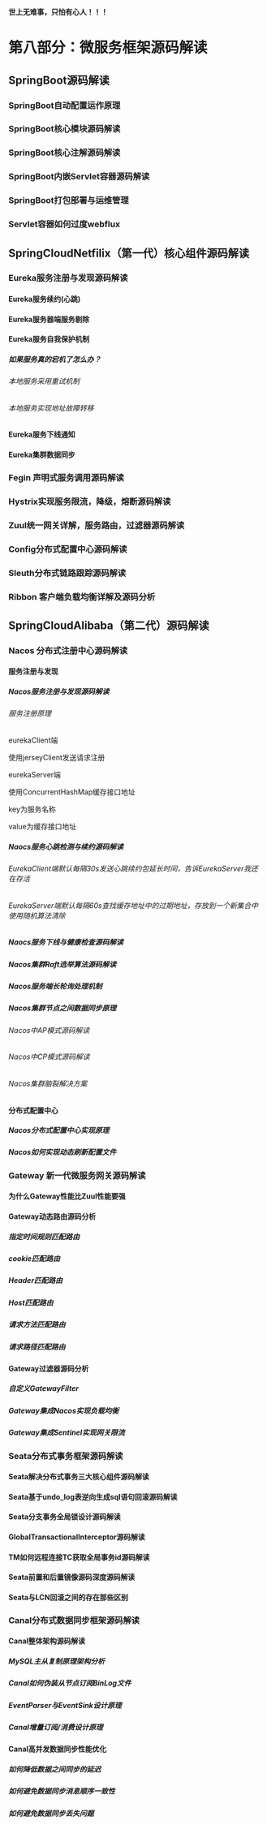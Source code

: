 **世上无难事，只怕有心人！！！**

# 第八部分：微服务框架源码解读

## SpringBoot源码解读

### SpringBoot自动配置运作原理

### SpringBoot核心模块源码解读

### SpringBoot核心注解源码解读

### SpringBoot内嵌Servlet容器源码解读

### SpringBoot打包部署与运维管理

### Servlet容器如何过度webflux



## SpringCloudNetfilix（第一代）核心组件源码解读



### Eureka服务注册与发现源码解读

#### Eureka服务续约(心跳)

#### Eureka服务器端服务剔除



#### Eureka服务自我保护机制



##### 如果服务真的宕机了怎么办？

###### 本地服务采用重试机制

###### 本地服务实现地址故障转移

#### Eureka服务下线通知

#### Eureka集群数据同步

### Fegin 声明式服务调用源码解读

### Hystrix实现服务限流，降级，熔断源码解读

### Zuul统一网关详解，服务路由，过滤器源码解读

### Config分布式配置中心源码解读

### Sleuth分布式链路跟踪源码解读

### Ribbon 客户端负载均衡详解及源码分析



## SpringCloudAlibaba（第二代）源码解读



### Nacos 分布式注册中心源码解读



#### 服务注册与发现



##### Nacos服务注册与发现源码解读



###### 服务注册原理



eurekaClient端

使用jerseyClient发送请求注册



eurekaServer端



使用ConcurrentHashMap缓存接口地址

key为服务名称

value为缓存接口地址



##### Naocs服务心跳检测与续约源码解读

###### EurekaClient端默认每隔30s发送心跳续约包延长时间，告诉EurekaServer我还在存活

###### EurekaServer端默认每隔60s查找缓存地址中的过期地址，存放到一个新集合中 使用随机算法清除

##### Naocs服务下线与健康检查源码解读

##### Nacos集群Raft选举算法源码解读

##### Nacos服务端长轮询处理机制



##### Nacos集群节点之间数据同步原理

###### Nacos中AP模式源码解读

###### Nacos中CP模式源码解读

###### Nacos集群脑裂解决方案



#### 分布式配置中心

##### Nacos分布式配置中心实现原理

##### Nacos如何实现动态刷新配置文件



### Gateway 新一代微服务网关源码解读

#### 为什么Gateway性能比Zuul性能要强



#### Gateway动态路由源码分析

##### 指定时间规则匹配路由

##### cookie匹配路由

##### Header匹配路由

##### Host匹配路由

##### 请求方法匹配路由

##### 请求路径匹配路由



#### Gateway过滤器源码分析

##### 自定义GatewayFilter

##### Gateway集成Nacos实现负载均衡

##### Gateway集成Sentinel实现网关限流



### Seata分布式事务框架源码解读

#### Seata解决分布式事务三大核心组件源码解读

#### Seata基于undo_log表逆向生成sql语句回滚源码解读

#### Seata分支事务全局锁设计源码解读

#### GlobalTransactionalInterceptor源码解读

#### TM如何远程连接TC获取全局事务id源码解读

#### Seata前置和后置镜像源码深度源码解读

#### Seata与LCN回滚之间的存在那些区别



### Canal分布式数据同步框架源码解读



#### Canal整体架构源码解读

##### MySQL主从复制原理架构分析

##### Canal如何伪装从节点订阅BinLog文件

##### EventParser与EventSink设计原理

##### Canal增量订阅/消费设计原理



#### Canal高并发数据同步性能优化

##### 如何降低数据之间同步的延迟

##### 如何避免数据同步消息顺序一致性

##### 如何避免数据同步丢失问题